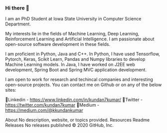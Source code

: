### Hi there 👋

<!--
**kundan7kumar/kundan7kumar** is a ✨ _special_ ✨ repository because its `README.md` (this file) appears on your GitHub profile.

Here are some ideas to get you started:

- 🔭 I’m currently working on ...
- 🌱 I’m currently learning ...
- 👯 I’m looking to collaborate on ...
- 🤔 I’m looking for help with ...
- 💬 Ask me about ...
- 📫 How to reach me: ...
- 😄 Pronouns: ...
- ⚡ Fun fact: ...
-->

I am an PhD Student at Iowa State University in Computer Science Department. 

My interests lie in the fields of Machine Learning, Deep Learning, Reinforcement Learning and Artificial Intelligence. I am passionate about open-source software development in these fields.

I am proficient in Python, Java and C++. In Python, I have used Tensorflow, Pytorch, Keras, Scikit Learn, Pandas and Numpy libraries to develop Machine Learning models. In Java, I have worked on J2EE web development, Spring Boot and Spring MVC application development.


I am open to work for research and techincal companies and interesting open-source projects. You can contact me on Github or on any of the below sites:

📝Linkedin - https://www.linkedin.com/in/kundan7kumar/
📝Twitter - https://twitter.com/kundan7kumar
📝Medium - https://medium.com/@kkundankumar

About
No description, website, or topics provided.
Resources
 Readme
Releases
No releases published
© 2020 GitHub, Inc.
